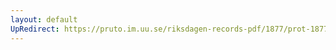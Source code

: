 ```yaml
---
layout: default
UpRedirect: https://pruto.im.uu.se/riksdagen-records-pdf/1877/prot-1877--ak--023/prot-1877--ak--023_044.pdf
---
```

